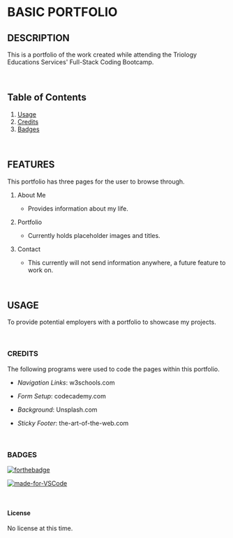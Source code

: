 # BASIC PORTFOLIO

## DESCRIPTION

This is a portfolio of the work created while attending the Triology Educations Services' Full-Stack Coding Bootcamp.

<br>

## Table of Contents
1.  [Usage](#usage)
2.  [Credits](#credits)
3.  [Badges](#badges)

<br>

## FEATURES

 This portfolio has three pages for the user to browse through.  
  1. About Me

     * Provides information about my life.

  2. Portfolio

     * Currently holds placeholder images and titles.

  3. Contact 

     * This currently will not send information anywhere, a future feature to work on.

<br>

## USAGE

To provide potential employers with a portfolio to showcase my projects.

<br>

### CREDITS

The following programs were used to code the pages within this portfolio.

 * *Navigation Links*: w3schools.com

 * *Form Setup*: codecademy.com

 * *Background*: Unsplash.com

 * *Sticky Footer*: the-art-of-the-web.com

<br>

### BADGES

[![forthebadge](https://forthebadge.com/images/badges/check-it-out.svg)](https://lturner19.github.io/Basic_Portfolio/)


[![made-for-VSCode](https://img.shields.io/badge/Made%20for-VSCode-1f425f.svg)](https://code.visualstudio.com/)

<br>

#### License

No license at this time.


